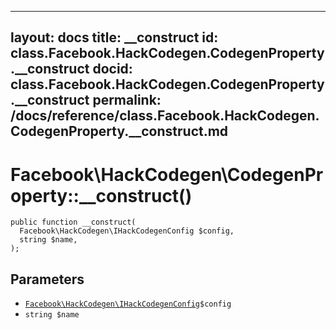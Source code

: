 
***

layout: docs
title: __construct
id: class.Facebook.HackCodegen.CodegenProperty.__construct
docid: class.Facebook.HackCodegen.CodegenProperty.__construct
permalink: /docs/reference/class.Facebook.HackCodegen.CodegenProperty.__construct.md
---







# Facebook\\HackCodegen\\CodegenProperty::__construct()




``` Hack
public function __construct(
  Facebook\HackCodegen\IHackCodegenConfig $config,
  string $name,
);
```




## Parameters




- [` Facebook\HackCodegen\IHackCodegenConfig `](<interface.Facebook.HackCodegen.IHackCodegenConfig.md>)`` $config ``
- ` string $name `